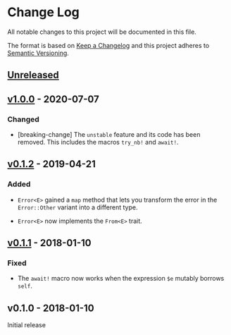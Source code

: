 # Change Log

All notable changes to this project will be documented in this file.

The format is based on [Keep a Changelog](http://keepachangelog.com/)
and this project adheres to [Semantic Versioning](http://semver.org/).

## [Unreleased]

## [v1.0.0] - 2020-07-07

### Changed

- [breaking-change] The `unstable` feature and its code has been removed.
  This includes the macros `try_nb!` and `await!`.

## [v0.1.2] - 2019-04-21

### Added

- `Error<E>` gained a `map` method that lets you transform the error in the
  `Error::Other` variant into a different type.

- `Error<E>` now implements the `From<E>` trait.

## [v0.1.1] - 2018-01-10

### Fixed

- The `await!` macro now works when the expression `$e` mutably borrows `self`.

## v0.1.0 - 2018-01-10

Initial release

[Unreleased]: https://github.com/rust-embedded/nb/compare/v1.0.0...HEAD
[v1.0.0]: https://github.com/rust-embedded/nb/compare/v0.1.2...v1.0.0
[v0.1.2]: https://github.com/rust-embedded/nb/compare/v0.1.1...v0.1.2
[v0.1.1]: https://github.com/rust-embedded/nb/compare/v0.1.0...v0.1.1
